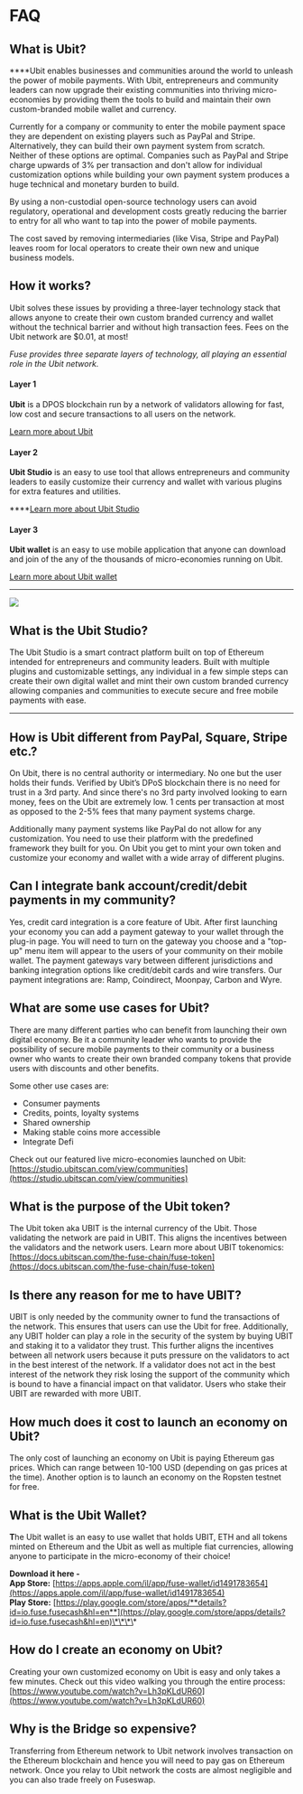# FAQ

## What is Ubit?

  
****Ubit enables businesses and communities around the world to unleash the power of mobile payments. With Ubit, entrepreneurs and community leaders can now upgrade their existing communities into thriving micro-economies by providing them the tools to build and maintain their own custom-branded mobile wallet and currency. 

Currently for a company or community to enter the mobile payment space they are dependent on existing players such as PayPal and Stripe. Alternatively, they can build their own payment system from scratch. Neither of these options are optimal. Companies such as PayPal and Stripe charge upwards of 3% per transaction and don't allow for individual customization options while building your own payment system produces a huge technical and monetary burden to build. 

By using a non-custodial open-source technology users can avoid regulatory, operational and development costs greatly reducing the barrier to entry for all who want to tap into the power of mobile payments. 

The cost saved by removing intermediaries \(like Visa, Stripe and PayPal\) leaves room for local operators to create their own new and unique business models.



## How it works? 

Ubit solves these issues by providing a three-layer technology stack that allows anyone to create their own custom branded currency and wallet without the technical barrier and without high transaction fees. Fees on the Ubit network are $0.01, at most!

_Fuse provides three separate layers of technology, all playing an essential role in the Ubit network._ 

#### **Layer 1**

**Ubit** is a DPOS blockchain run by a network of validators allowing for fast, low cost and secure transactions to all users on the network. 

[Learn more about Ubit](https://docs.ubitscan.com/become-a-validator/how-to-become-a-validator)

#### **Layer 2**

**Ubit Studio** is an easy to use tool that allows entrepreneurs and community leaders to easily customize their currency and wallet with various plugins for extra features and utilities.   
  
****[Learn more about Ubit Studio](https://docs.ubitscan.com/the-fuse-studio/overview)

#### **Layer 3**

**Ubit wallet** is an easy to use mobile application that anyone can download and join of the any of the thousands of micro-economies running on Ubit. 

[Learn more about Ubit wallet](https://docs.ubitscan.com/the-mobile-wallet/overview)  
****

![](../.gitbook/assets/stack-faq.jpg)

## **What is the Ubit Studio?**

The Ubit Studio is a smart contract platform built on top of Ethereum intended for entrepreneurs and community leaders. Built with multiple plugins and customizable settings, any individual in a few simple steps can create their own digital wallet and mint their own custom branded currency allowing companies and communities to execute secure and free mobile payments with ease.   
****

## **How is Ubit different from PayPal, Square, Stripe etc.?** 

On Ubit, there is no central authority or intermediary. No one but the user holds their funds. Verified by Ubit’s DPoS blockchain there is no need for trust in a 3rd party. And since there's no 3rd party involved looking to earn money, fees on the Ubit are extremely low. 1 cents per transaction at most as opposed to the 2-5% fees that many payment systems charge. 

Additionally many payment systems like PayPal do not allow for any customization. You need to use their platform with the predefined framework they built for you. On Ubit you get to mint your own token and customize your economy and wallet with a wide array of different plugins. 

## **Can I integrate bank account/credit/debit payments in my community?**

Yes, credit card integration is a core feature of Ubit. After first launching your economy you can add a payment gateway to your wallet through the plug-in page. You will need to turn on the gateway you choose and a "top-up" menu item will appear to the users of your community on their mobile wallet. The payment gateways vary between different jurisdictions and banking integration options like credit/debit cards and wire transfers. Our payment integrations are: Ramp, Coindirect, Moonpay, Carbon and Wyre.

## **What are some use cases for Ubit?** 

There are many different parties who can benefit from launching their own digital economy. Be it a community leader who wants to provide the possibility of secure mobile payments to their community or a business owner who wants to create their own branded company tokens that provide users with discounts and other benefits. 

Some other use cases are:

* Consumer payments
* Credits, points, loyalty systems
* Shared ownership
* Making stable coins more accessible
* Integrate Defi

Check out our featured live micro-economies launched on Ubit: [https://studio.ubitscan.com/view/communities](https://studio.ubitscan.com/view/communities)

## **What is the purpose of the Ubit token?** 

The Ubit token aka UBIT is the internal currency of the Ubit.  Those validating the network are paid in UBIT. This aligns the incentives between the validators and the network users. Learn more about UBIT tokenomics: [https://docs.ubitscan.com/the-fuse-chain/fuse-token](https://docs.ubitscan.com/the-fuse-chain/fuse-token)

## **Is there any reason for me to have UBIT?** 

UBIT is only needed by the community owner to fund the transactions of the network. This ensures that users can use the Ubit for free. Additionally, any UBIT holder can play a role in the security of the system by buying UBIT and staking it to a validator they trust. This further aligns the incentives between all network users because it puts pressure on the validators to act in the best interest of the network. If a validator does not act in the best interest of the network they risk losing the support of the community which is bound to have a financial impact on that validator. Users who stake their UBIT are rewarded with more UBIT. 

## **How much does it cost to launch an economy on Ubit?**

The only cost of launching an economy on Ubit is paying Ethereum gas prices. Which can range between 10-100 USD \(depending on gas prices at the time\). Another option is to launch an economy on the Ropsten testnet for free. 

## **What is the Ubit Wallet?** 

**T**he Ubit wallet is an easy to use wallet that holds UBIT, ETH and all tokens minted on Ethereum and the Ubit as well as multiple fiat currencies, allowing anyone to participate in the micro-economy of their choice!  
  
**Download it here -   
App Store:** [https://apps.apple.com/il/app/fuse-wallet/id1491783654](https://apps.apple.com/il/app/fuse-wallet/id1491783654)  
**Play Store:** [https://play.google.com/store/apps/**details?id=io.fuse.fusecash&hl=en**](https://play.google.com/store/apps/details?id=io.fuse.fusecash&hl=en)\*\*\*\*

## **How do I create an economy on Ubit?**

Creating your own customized economy on Ubit is easy and only takes a few minutes. Check out this video walking you through the entire process: [https://www.youtube.com/watch?v=Lh3pKLdUR60](https://www.youtube.com/watch?v=Lh3pKLdUR60)

## Why is the Bridge so expensive? 

Transferring from Ethereum network to Ubit network involves transaction on the Ethereum blockchain and hence you will need to pay gas on Ethereum network. Once you relay to Ubit network the costs are almost negligible and you can also trade freely on Fuseswap.

